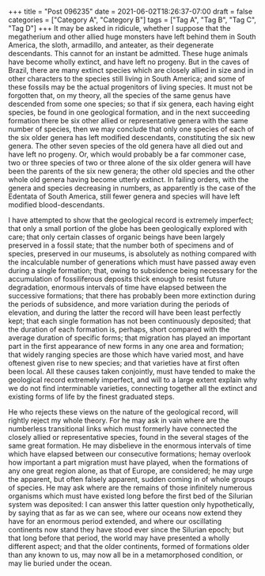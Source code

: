 +++
title = "Post 096235"
date = 2021-06-02T18:26:37-07:00
draft = false
categories = ["Category A", "Category B"]
tags = ["Tag A", "Tag B", "Tag C", "Tag D"]
+++
It may be asked in ridicule, whether I suppose that the megatherium and other allied huge monsters have left behind them in South America, the sloth, armadillo, and anteater, as their degenerate descendants. This cannot for an instant be admitted. These huge animals have become wholly extinct, and have left no progeny. But in the caves of Brazil, there are many extinct species which are closely allied in size and in other characters to the species still living in South America; and some of these fossils may be the actual progenitors of living species. It must not be forgotten that, on my theory, all the species of the same genus have descended from some one species; so that if six genera, each having eight species, be found in one geological formation, and in the next succeeding formation there be six other allied or representative genera with the same number of species, then we may conclude that only one species of each of the six older genera has left modified descendants, constituting the six new genera. The other seven species of the old genera have all died out and have left no progeny. Or, which would probably be a far commoner case, two or three species of two or three alone of the six older genera will have been the parents of the six new genera; the other old species and the other whole old genera having become utterly extinct. In failing orders, with the genera and species decreasing in numbers, as apparently is the case of the Edentata of South America, still fewer genera and species will have left modified blood-descendants.

I have attempted to show that the geological record is extremely imperfect; that only a small portion of the globe has been geologically explored with care; that only certain classes of organic beings have been largely preserved in a fossil state; that the number both of specimens and of species, preserved in our museums, is absolutely as nothing compared with the incalculable number of generations which must have passed away even during a single formation; that, owing to subsidence being necessary for the accumulation of fossiliferous deposits thick enough to resist future degradation, enormous intervals of time have elapsed between the successive formations; that there has probably been more extinction during the periods of subsidence, and more variation during the periods of elevation, and during the latter the record will have been least perfectly kept; that each single formation has not been continuously deposited; that the duration of each formation is, perhaps, short compared with the average duration of specific forms; that migration has played an important part in the first appearance of new forms in any one area and formation; that widely ranging species are those which have varied most, and have oftenest given rise to new species; and that varieties have at first often been local. All these causes taken conjointly, must have tended to make the geological record extremely imperfect, and will to a large extent explain why we do not find interminable varieties, connecting together all the extinct and existing forms of life by the finest graduated steps.

He who rejects these views on the nature of the geological record, will rightly reject my whole theory. For he may ask in vain where are the numberless transitional links which must formerly have connected the closely allied or representative species, found in the several stages of the same great formation. He may disbelieve in the enormous intervals of time which have elapsed between our consecutive formations; hemay overlook how important a part migration must have played, when the formations of any one great region alone, as that of Europe, are considered; he may urge the apparent, but often falsely apparent, sudden coming in of whole groups of species. He may ask where are the remains of those infinitely numerous organisms which must have existed long before the first bed of the Silurian system was deposited: I can answer this latter question only hypothetically, by saying that as far as we can see, where our oceans now extend they have for an enormous period extended, and where our oscillating continents now stand they have stood ever since the Silurian epoch; but that long before that period, the world may have presented a wholly different aspect; and that the older continents, formed of formations older than any known to us, may now all be in a metamorphosed condition, or may lie buried under the ocean.
